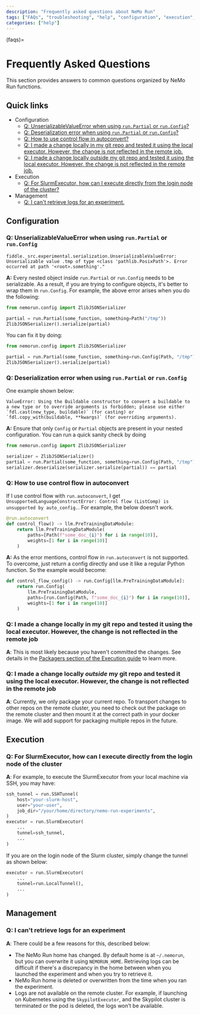 ```yaml
---
description: "Frequently asked questions about NeMo Run"
tags: ["FAQs", "troubleshooting", "help", "configuration", "execution", "management"]
categories: ["help"]
---
```


(faqs)=

# Frequently Asked Questions

This section provides answers to common questions organized by NeMo Run functions.

## Quick links

- Configuration
  - [Q: UnserializableValueError when using `run.Partial` or `run.Config`?](#q-unserializablevalueerror-when-using-runpartial-or-runconfig)
  - [Q: Deserialization error when using `run.Partial` or `run.Config`?](#q-deserialization-error-when-using-runpartial-or-runconfig)
  - [Q: How to use control flow in autoconvert?](#q-how-to-use-control-flow-in-autoconvert)
  - [Q: I made a change locally in my git repo and tested it using the local executor. However, the change is not reflected in the remote job.](#q-i-made-a-change-locally-in-my-git-repo-and-tested-it-using-the-local-executor-however-the-change-is-not-reflected-in-the-remote-job)
  - [Q: I made a change locally outside my git repo and tested it using the local executor. However, the change is not reflected in the remote job.](#q-i-made-a-change-locally-outside-my-git-repo-and-tested-it-using-the-local-executor-however-the-change-is-not-reflected-in-the-remote-job)
- Execution
  - [Q: For SlurmExecutor, how can I execute directly from the login node of the cluster?](#q-for-slurmexecutor-how-can-i-execute-directly-from-the-login-node-of-the-cluster)
- Management
  - [Q: I can't retrieve logs for an experiment.](#q-i-cant-retrieve-logs-for-an-experiment)

## Configuration

### Q: UnserializableValueError when using `run.Partial` or `run.Config`

```text
fiddle._src.experimental.serialization.UnserializableValueError: Unserializable value .tmp of type <class 'pathlib.PosixPath'>. Error occurred at path '<root>.something'."
```

**A:** Every nested object inside `run.Partial` or `run.Config` needs to be serializable. As a result, if you are trying to configure objects, it's better to wrap them in `run.Config`. For example, the above error arises when you do the following:

```python
from nemorun.config import ZlibJSONSerializer

partial = run.Partial(some_function, something=Path("/tmp"))
ZlibJSONSerializer().serialize(partial)
```

You can fix it by doing:

```python
from nemorun.config import ZlibJSONSerializer

partial = run.Partial(some_function, something=run.Config(Path, "/tmp"))
ZlibJSONSerializer().serialize(partial)
```

### Q: Deserialization error when using `run.Partial` or `run.Config`

One example shown below:

```text
ValueError: Using the Buildable constructor to convert a buildable to a new type or to override arguments is forbidden; please use either `fdl.cast(new_type, buildable)` (for casting) or `fdl.copy_with(buildable, **kwargs)` (for overriding arguments).
```

**A:** Ensure that only `Config` or `Partial` objects are present in your nested configuration. You can run a quick sanity check by doing

```python
from nemorun.config import ZlibJSONSerializer

serializer = ZlibJSONSerializer()
partial = run.Partial(some_function, something=run.Config(Path, "/tmp"))
serializer.deserialize(serializer.serialize(partial)) == partial
```

### Q: How to use control flow in autoconvert

If I use control flow with `run.autoconvert`, I get `UnsupportedLanguageConstructError: Control flow (ListComp) is unsupported by auto_config.`. For example, the below doesn't work.

```python
@run.autoconvert
def control_flow() -> llm.PreTrainingDataModule:
    return llm.PreTrainingDataModule(
        paths=[Path(f"some_doc_{i}") for i in range(10)],
        weights=[1 for i in range(10)]
    )
```

**A:** As the error mentions, control flow in `run.autoconvert` is not supported. To overcome, just return a config directly and use it like a regular Python function. So the example would become:

```python
def control_flow_config() -> run.Config[llm.PreTrainingDataModule]:
    return run.Config(
        llm.PreTrainingDataModule,
        paths=[run.Config(Path, f"some_doc_{i}") for i in range(10)],
        weights=[1 for i in range(10)]
    )
```

### Q: I made a change locally in my git repo and tested it using the local executor. However, the change is not reflected in the remote job

**A**: This is most likely because you haven't committed the changes. See details in the [Packagers section of the Execution guide](../guides/execution.md#packagers) to learn more.

### Q: I made a change locally _outside_ my git repo and tested it using the local executor. However, the change is not reflected in the remote job

**A**: Currently, we only package your current repo. To transport changes to other repos on the remote cluster, you need to check out the package on the remote cluster and then mount it at the correct path in your docker image. We will add support for packaging multiple repos in the future.

## Execution

### Q: For SlurmExecutor, how can I execute directly from the login node of the cluster

**A**: For example, to execute the SlurmExecutor from your local machine via SSH, you may have:

```python
ssh_tunnel = run.SSHTunnel(
    host="your-slurm-host",
    user="your-user",
    job_dir="/your/home/directory/nemo-run-experiments",
)
executor = run.SlurmExecutor(
    ...
    tunnel=ssh_tunnel,
    ...
)
```

If you are on the login node of the Slurm cluster, simply change the tunnel as shown below:

```python
executor = run.SlurmExecutor(
    ...
    tunnel=run.LocalTunnel(),
    ...
)
```

## Management

### Q: I can't retrieve logs for an experiment

**A**: There could be a few reasons for this, described below:

- The NeMo Run home has changed. By default home is at `~/.nemorun`, but you can overwrite it using `NEMORUN_HOME`. Retrieving logs can be difficult if there's a discrepancy in the home between when you launched the experiment and when you try to retrieve it.
- NeMo Run home is deleted or overwritten from the time when you ran the experiment.
- Logs are not available on the remote cluster. For example, if launching on Kubernetes using the `SkypilotExecutor`, and the Skypilot cluster is terminated or the pod is deleted, the logs won’t be available.
